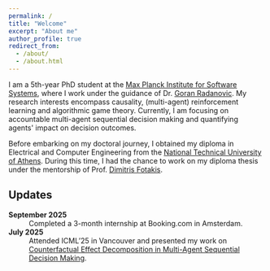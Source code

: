 ```yaml
---
permalink: /
title: "Welcome"
excerpt: "About me"
author_profile: true
redirect_from: 
  - /about/
  - /about.html
---
```


I am a 5th-year PhD student at the <a href="https://www.mpi-sws.org/">Max Planck Institute for Software Systems</a>, where I work under the guidance of Dr. <a href="https://people.mpi-sws.org/~gradanovic/index.html">Goran Radanovic</a>. My research interests encompass causality, (multi-agent) reinforcement learning and algorithmic game theory. Currently, I am focusing on accountable multi-agent sequential decision making and quantifying agents' impact on decision outcomes. 

Before embarking on my doctoral journey, I obtained my diploma in Electrical and Computer Engineering from the <a href="https://www.ntua.gr/en/">National Technical University of Athens</a>. During this time, I had the chance to work on my diploma thesis under the mentorship of Prof. <a href="http://www.softlab.ntua.gr/~fotakis/">Dimitris Fotakis</a>.

## Updates

<dl>
  <dt><strong>September 2025</strong></dt>
  <dd>Completed a 3-month internship at Booking.com in Amsterdam.</dd>

  <dt><strong>July 2025</strong></dt>
  <dd>Attended ICML’25 in Vancouver and presented my work on 
  <a href="https://icml.cc/virtual/2025/poster/44311">Counterfactual Effect Decomposition in Multi-Agent Sequential Decision Making</a>.</dd>
</dl>

